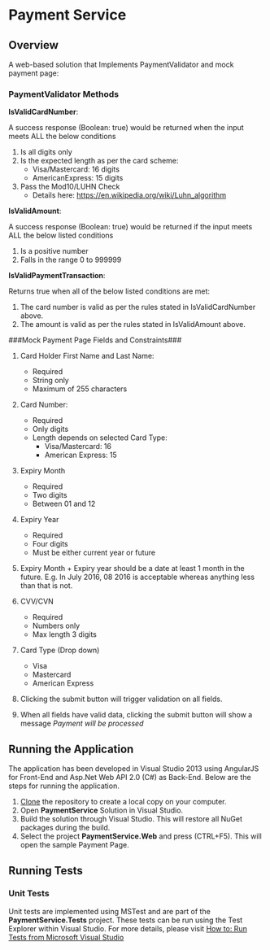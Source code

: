 # Payment Service

## Overview
A web-based solution that Implements PaymentValidator and mock payment page:

### PaymentValidator Methods

**IsValidCardNumber**: 

A success response (Boolean: true) would be returned when the input meets ALL the below conditions

1. Is all digits only 
2. Is the expected length as per the card scheme:
    - Visa/Mastercard: 16 digits
    - AmericanExpress: 15 digits
3. Pass the Mod10/LUHN Check
    - Details here: https://en.wikipedia.org/wiki/Luhn_algorithm 


**IsValidAmount**: 

A success response (Boolean: true) would be returned if the input meets ALL the below listed conditions

1. Is a positive number
2. Falls in the range 0 to 999999

**IsValidPaymentTransaction**: 

Returns true when all of the below listed conditions are met:

1. The card number is valid as per the rules stated in IsValidCardNumber above.
2. The amount is valid as per the rules stated in IsValidAmount above.


###Mock Payment Page Fields and Constraints###

1. Card Holder First Name and Last Name:
    - Required
    - String only
    - Maximum of 255 characters
	
2. Card Number:
    - Required
    - Only digits
    - Length depends on selected Card Type:
		- Visa/Mastercard: 16
		- American Express: 15

3. Expiry Month
    - Required 
    - Two digits
    - Between 01 and 12

4. Expiry Year
    - Required
    - Four digits
    - Must be either current year or future

5. Expiry Month + Expiry year should be a date at least 1 month in the future. E.g. In July 2016, 08 2016 is acceptable whereas anything less than that is not.

6. CVV/CVN
    - Required
    - Numbers only
    - Max length 3 digits

7. Card Type (Drop down)
    - Visa
    - Mastercard
    - American Express

8. Clicking the submit button will trigger validation on all fields. 

9. When all fields have valid data, clicking the submit button will show a message *Payment will be processed*
		

## Running the Application
The application has been developed in Visual Studio 2013 using AngularJS for Front-End and Asp&#46;Net Web API 2.0 (C#) as Back-End. Below are the steps for running the application.

1. [Clone](https://help.github.com/articles/cloning-a-repository/) the repository to create a local copy on your computer.
2. Open **PaymentService** Solution in Visual Studio.
3. Build the solution through Visual Studio. This will restore all NuGet packages during the build.
4. Select the project **PaymentService.Web** and press (CTRL+F5). This will open the sample Payment Page.

## Running Tests

### Unit Tests

Unit tests are implemented using MSTest and are part of the **PaymentService.Tests** project. These tests can be run using the Test Explorer within Visual Studio. For more details, please visit [How to: Run Tests from Microsoft Visual Studio](https://msdn.microsoft.com/en-us/library/ms182470(v=vs.120).aspx) 

